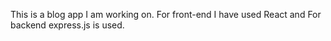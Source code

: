 This is a blog app I am working on. For front-end I have used React and For backend express.js is used.
